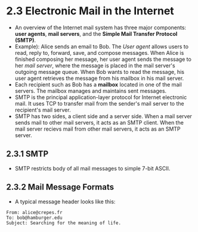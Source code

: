 # 2.3 Electronic Mail in the Internet
- An overview of the Internet mail system has three major components: **user agents**, **mail servers**, and the **Simple Mail Transfer Protocol (SMTP)**.
- Example): Alice sends an email to Bob. The *User agent* allows users to read, reply to, forward, save, and compose messages. When Alice is finished composing her message, her user agent sends the message to her *mail server*, where the message is placed in the mail server's outgoing message queue. When Bob wants to read the message, his user agent retrieves the message from his mailbox in his mail server.
- Each recipient such as Bob has a **mailbox** located in one of the mail servers. The mailbox manages and maintains sent messages.
- SMTP is the principal application-layer protocol for Internet electronic mail. It uses TCP to transfer mail from the sender's mail server to the recipient's mail server.
- SMTP has two sides, a client side and a server side. When a mail server sends mail to other mail servers, it acts as an SMTP client. When the mail server recievs mail from other mail servers, it acts as an SMTP server.

## 2.3.1 SMTP
- SMTP restricts body of all mail messages to simple 7-bit ASCII.

## 2.3.2 Mail Message Formats
- A typical message header looks like this:
```
From: alice@crepes.fr
To: bob@hamburger.edu
Subject: Searching for the meaning of life.
```
